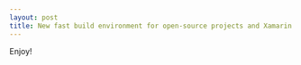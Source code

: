 ```yaml
---
layout: post
title: New fast build environment for open-source projects and Xamarin support
---
```




Enjoy!